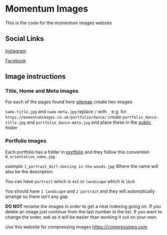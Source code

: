 # Momentum Images

This is the code for the momentum images website

## Social Links

[Instagram](https://www.instagram.com/momentum.images)

[Facebook](https://www.facebook.com/momentum.images.uk)

## Image instructions

### Title, Home and Meta images

For each of the pages found here [sitemap](https://momentumimages.co.uk/sitemap.txt) create two images

`name-title.jpg` and `name-meta.jpg` replace `/` with `_` e.g. for `https://momentumimages.co.uk/portfolio/dance/` create `portfolio_dance-title.jpg` and `portfolio_dance-meta.jpg` and place these in the [public](https://github.com/momentum-images/momentum-images/tree/master/public) folder

### Portfolio images

Each portfolio has a folder in [portfolio](https://github.com/momentum-images/momentum-images/tree/master/public/portfolio) and they follow this convention `N_orientation_name.jpg`

*example* `1_portrait_Girl-dancing in-the-woods.jpg` Where the name will also be the description

You can have `portrait` which is `4x5` or `landscape` which is `16x9`

You should have `1 landscape` and `2 portrait` and they will automatically arrange so there isn't any gap

**DO NOT** rename the images in order to get a neat indexing going on. If you delete an image just continue from the last number in the list. If you want to change the order, ask as it will be easier than working it out on your own.

Use this website for compressing images <https://compressjpeg.com>